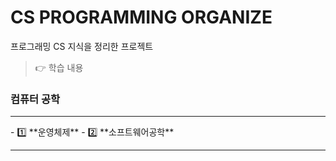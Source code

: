 # CS PROGRAMMING ORGANIZE
 프로그래밍 CS 지식을 정리한 프로젝트
> 👉 학습 내용

### 컴퓨터 공학  
<hr>
- 1️⃣ **운영체제**   
- 2️⃣ **소프트웨어공학**  
<hr>
